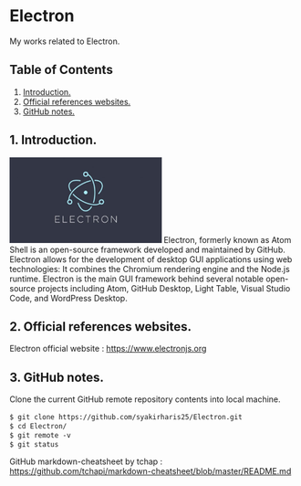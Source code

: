 # Electron
My works related to Electron.

## Table of Contents
1. [Introduction.](#introduction)
2. [Official references websites.](#references)
3. [GitHub notes.](#github)

<a name="introduction"></a>
## 1. Introduction.
<img src="electron.jpg" height="150"> 
Electron, formerly known as Atom Shell is an open-source framework developed and maintained by GitHub. Electron allows for the development of desktop GUI applications using web technologies: It combines the Chromium rendering engine and the Node.js runtime. Electron is the main GUI framework behind several notable open-source projects including Atom, GitHub Desktop, Light Table, Visual Studio Code, and WordPress Desktop.

<a name="references"></a>
## 2. Official references websites. <br />
Electron official website : https://www.electronjs.org <br />

<a name="github"></a>
## 3. GitHub notes.
Clone the current GitHub remote repository contents into local machine.
```
$ git clone https://github.com/syakirharis25/Electron.git
$ cd Electron/
$ git remote -v
$ git status
```

GitHub markdown-cheatsheet by tchap : https://github.com/tchapi/markdown-cheatsheet/blob/master/README.md

